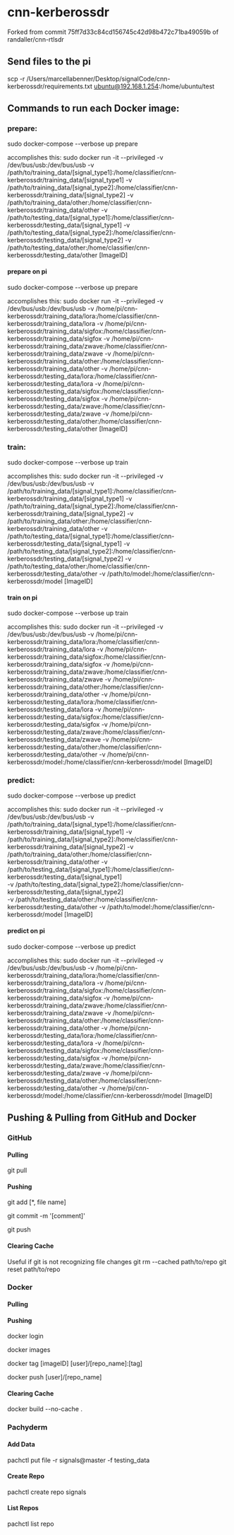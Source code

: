# cnn-kerberossdr

Forked from commit 75ff7d33c84cd156745c42d98b472c71ba49059b of randaller/cnn-rtlsdr

## Send files to the pi
scp -r /Users/marcellabenner/Desktop/signalCode/cnn-kerberossdr/requirements.txt ubuntu@192.168.1.254:/home/ubuntu/test

## Commands to run each Docker image:

### prepare:
sudo docker-compose --verbose up prepare

accomplishes this:
sudo docker run -it --privileged -v /dev/bus/usb:/dev/bus/usb 
-v /path/to/training_data/[signal_type1]:/home/classifier/cnn-kerberossdr/training_data/[signal_type1] 
-v /path/to/training_data/[signal_type2]:/home/classifier/cnn-kerberossdr/training_data/[signal_type2] 
-v /path/to/training_data/other:/home/classifier/cnn-kerberossdr/training_data/other 
-v /path/to/testing_data/[signal_type1]:/home/classifier/cnn-kerberossdr/testing_data/[signal_type1] 
-v /path/to/testing_data/[signal_type2]:/home/classifier/cnn-kerberossdr/testing_data/[signal_type2] 
-v /path/to/testing_data/other:/home/classifier/cnn-kerberossdr/testing_data/other [ImageID]

#### prepare on pi
sudo docker-compose --verbose up prepare

accomplishes this:
sudo docker run -it --privileged -v /dev/bus/usb:/dev/bus/usb 
-v /home/pi/cnn-kerberossdr/training_data/lora:/home/classifier/cnn-kerberossdr/training_data/lora 
-v /home/pi/cnn-kerberossdr/training_data/sigfox:/home/classifier/cnn-kerberossdr/training_data/sigfox 
-v /home/pi/cnn-kerberossdr/training_data/zwave:/home/classifier/cnn-kerberossdr/training_data/zwave 
-v /home/pi/cnn-kerberossdr/training_data/other:/home/classifier/cnn-kerberossdr/training_data/other 
-v /home/pi/cnn-kerberossdr/testing_data/lora:/home/classifier/cnn-kerberossdr/testing_data/lora 
-v /home/pi/cnn-kerberossdr/testing_data/sigfox:/home/classifier/cnn-kerberossdr/testing_data/sigfox 
-v /home/pi/cnn-kerberossdr/testing_data/zwave:/home/classifier/cnn-kerberossdr/testing_data/zwave 
-v /home/pi/cnn-kerberossdr/testing_data/other:/home/classifier/cnn-kerberossdr/testing_data/other [ImageID]

### train:
sudo docker-compose --verbose up train

accomplishes this:
sudo docker run -it --privileged -v /dev/bus/usb:/dev/bus/usb 
-v /path/to/training_data/[signal_type1]:/home/classifier/cnn-kerberossdr/training_data/[signal_type1] 
-v /path/to/training_data/[signal_type2]:/home/classifier/cnn-kerberossdr/training_data/[signal_type2] 
-v /path/to/training_data/other:/home/classifier/cnn-kerberossdr/training_data/other 
-v /path/to/testing_data/[signal_type1]:/home/classifier/cnn-kerberossdr/testing_data/[signal_type1] 
-v /path/to/testing_data/[signal_type2]:/home/classifier/cnn-kerberossdr/testing_data/[signal_type2] 
-v /path/to/testing_data/other:/home/classifier/cnn-kerberossdr/testing_data/other 
-v /path/to/model:/home/classifier/cnn-kerberossdr/model [ImageID]

#### train on pi
sudo docker-compose --verbose up train

accomplishes this:
sudo docker run -it --privileged -v /dev/bus/usb:/dev/bus/usb 
-v /home/pi/cnn-kerberossdr/training_data/lora:/home/classifier/cnn-kerberossdr/training_data/lora 
-v /home/pi/cnn-kerberossdr/training_data/sigfox:/home/classifier/cnn-kerberossdr/training_data/sigfox 
-v /home/pi/cnn-kerberossdr/training_data/zwave:/home/classifier/cnn-kerberossdr/training_data/zwave 
-v /home/pi/cnn-kerberossdr/training_data/other:/home/classifier/cnn-kerberossdr/training_data/other 
-v /home/pi/cnn-kerberossdr/testing_data/lora:/home/classifier/cnn-kerberossdr/testing_data/lora 
-v /home/pi/cnn-kerberossdr/testing_data/sigfox:/home/classifier/cnn-kerberossdr/testing_data/sigfox 
-v /home/pi/cnn-kerberossdr/testing_data/zwave:/home/classifier/cnn-kerberossdr/testing_data/zwave 
-v /home/pi/cnn-kerberossdr/testing_data/other:/home/classifier/cnn-kerberossdr/testing_data/other
-v /home/pi/cnn-kerberossdr/model:/home/classifier/cnn-kerberossdr/model [ImageID]

### predict:
sudo docker-compose --verbose up predict

accomplishes this:
sudo docker run -it --privileged -v /dev/bus/usb:/dev/bus/usb 
-v /path/to/training_data/[signal_type1]:/home/classifier/cnn-kerberossdr/training_data/[signal_type1] 
-v /path/to/training_data/[signal_type2]:/home/classifier/cnn-kerberossdr/training_data/[signal_type2] 
-v /path/to/training_data/other:/home/classifier/cnn-kerberossdr/training_data/other 
-v /path/to/testing_data/[signal_type1]:/home/classifier/cnn-kerberossdr/testing_data/[signal_type1]  
-v /path/to/testing_data/[signal_type2]:/home/classifier/cnn-kerberossdr/testing_data/[signal_type2]  
-v /path/to/testing_data/other:/home/classifier/cnn-kerberossdr/testing_data/other 
-v /path/to/model:/home/classifier/cnn-kerberossdr/model [ImageID]

#### predict on pi
sudo docker-compose --verbose up predict

accomplishes this:
sudo docker run -it --privileged -v /dev/bus/usb:/dev/bus/usb 
-v /home/pi/cnn-kerberossdr/training_data/lora:/home/classifier/cnn-kerberossdr/training_data/lora 
-v /home/pi/cnn-kerberossdr/training_data/sigfox:/home/classifier/cnn-kerberossdr/training_data/sigfox 
-v /home/pi/cnn-kerberossdr/training_data/zwave:/home/classifier/cnn-kerberossdr/training_data/zwave 
-v /home/pi/cnn-kerberossdr/training_data/other:/home/classifier/cnn-kerberossdr/training_data/other 
-v /home/pi/cnn-kerberossdr/testing_data/lora:/home/classifier/cnn-kerberossdr/testing_data/lora 
-v /home/pi/cnn-kerberossdr/testing_data/sigfox:/home/classifier/cnn-kerberossdr/testing_data/sigfox 
-v /home/pi/cnn-kerberossdr/testing_data/zwave:/home/classifier/cnn-kerberossdr/testing_data/zwave 
-v /home/pi/cnn-kerberossdr/testing_data/other:/home/classifier/cnn-kerberossdr/testing_data/other
-v /home/pi/cnn-kerberossdr/model:/home/classifier/cnn-kerberossdr/model [ImageID]
## Pushing & Pulling from GitHub and Docker

### GitHub
#### Pulling
git pull

#### Pushing
git add [*, file name] 

git commit -m '[comment]'

git push

#### Clearing Cache
Useful if git is not recognizing file changes
git rm --cached path/to/repo
git reset path/to/repo

### Docker
#### Pulling

#### Pushing
docker login

docker images

docker tag [imageID] [user]/[repo_name]:[tag]

docker push [user]/[repo_name]

#### Clearing Cache
docker build --no-cache .

### Pachyderm

#### Add Data
pachctl put file -r signals@master -f testing_data

#### Create Repo
pachctl create repo signals

#### List Repos
pachctl list repo
